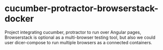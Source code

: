 # cucumber-protractor-browserstack-docker
Project integrating cucumber, protractor to run over Angular pages, Browserstack is optional as a multi-browser testing tool, but also we could user dicer-compose to run multiple browsers as a connected containers.
